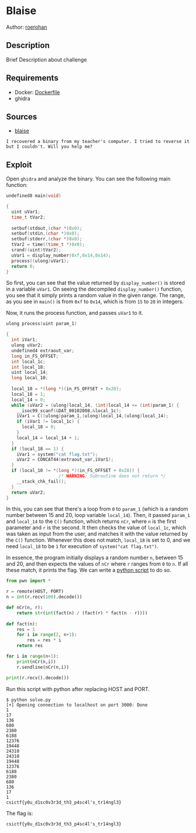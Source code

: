 # Blaise

Author: [roerohan](https://github.com/roerohan)

## Description

Brief Description about challenge

## Requirements

- Docker: [Dockerfile](./Dockerfile)
- ghidra

## Sources

- [blaise](./blaise)

```
I recovered a binary from my teacher's computer. I tried to reverse it but I couldn't. Will you help me?
```

## Exploit

Open `ghidra` and analyze the binary. You can see the following main function:

```c
undefined8 main(void)

{
  uint uVar1;
  time_t tVar2;
  
  setbuf(stdout,(char *)0x0);
  setbuf(stdin,(char *)0x0);
  setbuf(stderr,(char *)0x0);
  tVar2 = time((time_t *)0x0);
  srand((uint)tVar2);
  uVar1 = display_number(0xf,0x14,0x14);
  process((ulong)uVar1);
  return 0;
}
```

So first, you can see that the value returned by `display_number()` is stored in a variable `uVar1`. On seeing the decompiled `display_number()` function, you see that it simply prints a random value in the given range. The range, as you see in `main()` is from `0xf` to `0x14`, which is from `15` to `20` in integers.
<br />

Now, it runs the process function, and passes `uVar1` to it.

```c
ulong process(uint param_1)

{
  int iVar1;
  ulong uVar2;
  undefined4 extraout_var;
  long in_FS_OFFSET;
  int local_1c;
  int local_18;
  uint local_14;
  long local_10;
  
  local_10 = *(long *)(in_FS_OFFSET + 0x28);
  local_18 = 1;
  local_14 = 0;
  while (uVar2 = (ulong)local_14, (int)local_14 <= (int)param_1) {
    __isoc99_scanf(&DAT_00102008,&local_1c);
    iVar1 = C((ulong)param_1,(ulong)local_14,(ulong)local_14);
    if (iVar1 != local_1c) {
      local_18 = 0;
    }
    local_14 = local_14 + 1;
  }
  if (local_18 == 1) {
    iVar1 = system("cat flag.txt");
    uVar2 = CONCAT44(extraout_var,iVar1);
  }
  if (local_10 != *(long *)(in_FS_OFFSET + 0x28)) {
                    /* WARNING: Subroutine does not return */
    __stack_chk_fail();
  }
  return uVar2;
}
```

In this, you can see that there's a loop from `0` to `param_1` (which is a random number between 15 and 20, loop variable `local_14`). Then, it passed `param_1` and `local_14` to the `C()` function, which returns `nCr`, where `n` is the first parameter and `r` is the second. It then checks the value of `local_1c`, which was taken as input from the user, and matches it with the value returned by the `C()` function. Whenever this does not match, `local_18` is set to 0, and we need `local_18` to be `1` for execution of `system("cat flag.txt")`.
<br />

In essence, the program initially displays a random number `n`, between 15 and 20, and then expects the values of `nCr` where `r` ranges from `0` to `n`. If all these match, it prints the flag. We can write a [python script](./solve.py) to do so.

```python
from pwn import *

r = remote(HOST, PORT)
n = int(r.recv(100).decode())

def nCr(n, r):
    return str(int(fact(n) / (fact(r) * fact(n - r))))
  
def fact(n): 
    res = 1
    for i in range(2, n+1): 
        res = res * i     
    return res 

for i in range(n+1):
    print(nCr(n,i))
    r.sendline(nCr(n,i))

print(r.recv().decode())
```

Run this script with python after replacing HOST and PORT.

```
$ python solve.py
[+] Opening connection to localhost on port 3000: Done
1
17
136
680
2380
6188
12376
19448
24310
24310
19448
12376
6188
2380
680
136
17
1
csictf{y0u_d1sc0v3r3d_th3_p4sc4l's_tr14ngl3}
```

The flag is:
```
csictf{y0u_d1sc0v3r3d_th3_p4sc4l's_tr14ngl3}
```
